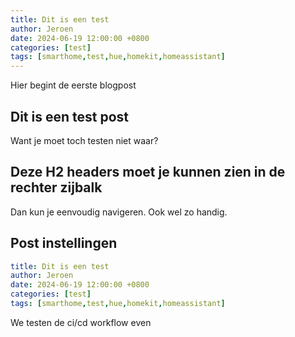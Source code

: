 ```yaml
---
title: Dit is een test
author: Jeroen
date: 2024-06-19 12:00:00 +0800
categories: [test]
tags: [smarthome,test,hue,homekit,homeassistant]
---
```


Hier begint de eerste blogpost

## Dit is een test post

Want je moet toch testen niet waar?

## Deze H2 headers moet je kunnen zien in de rechter zijbalk

Dan kun je eenvoudig navigeren. Ook wel zo handig.

## Post instellingen

```yaml
title: Dit is een test
author: Jeroen
date: 2024-06-19 12:00:00 +0800
categories: [test]
tags: [smarthome,test,hue,homekit,homeassistant]
```

We testen de ci/cd workflow even


